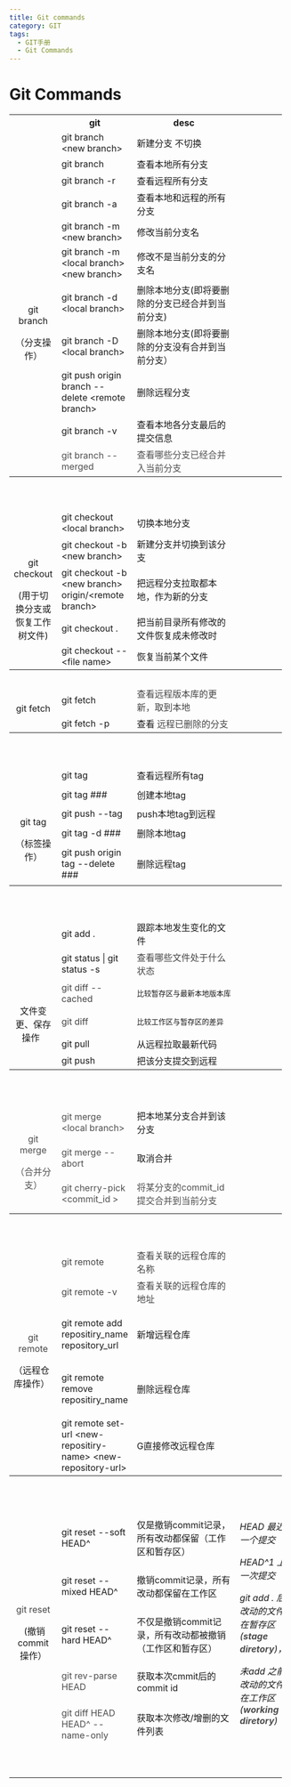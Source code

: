 ```yaml
---
title: Git commands
category: GIT
tags:
  - GIT手册
  - Git Commands
---
```


# Git Commands

<div class="table-wrap"><table class="relative-table wrapped confluenceTable" style="width: 97.2283%;" resolved=""><colgroup><col style="width: 17.0582%;"><col style="width: 32.2707%;"><col style="width: 31.5436%;"><col style="width: 19.1275%;"></colgroup><tbody><tr><th class="confluenceTh">&nbsp;</th><th class="confluenceTh">git</th><th colspan="1" class="confluenceTh">desc</th><th colspan="1" class="confluenceTh">&nbsp;</th></tr><tr><td style="text-align: center;" rowspan="11" class="confluenceTd"><p>&nbsp;</p><p>&nbsp;</p><p>&nbsp;</p><p>git branch</p><p>（分支操作）</p></td><td class="confluenceTd">git branch &lt;new branch&gt;</td><td colspan="1" class="confluenceTd">新建分支 不切换</td><td colspan="1" class="confluenceTd">&nbsp;</td></tr><tr><td colspan="1" class="confluenceTd"><span>git branch</span></td><td colspan="1" class="confluenceTd"><span>查看本地所有分支</span></td><td colspan="1" class="confluenceTd">&nbsp;</td></tr><tr><td class="confluenceTd">git branch -r</td><td colspan="1" class="confluenceTd">查看远程所有分支</td><td colspan="1" class="confluenceTd">&nbsp;</td></tr><tr><td class="confluenceTd">git branch -a</td><td colspan="1" class="confluenceTd">查看本地和远程的所有分支</td><td colspan="1" class="confluenceTd">&nbsp;</td></tr><tr><td colspan="1" class="confluenceTd">git branch -m &lt;new branch&gt;</td><td colspan="1" class="confluenceTd">修改当前分支名</td><td colspan="1" class="confluenceTd">&nbsp;</td></tr><tr><td colspan="1" class="confluenceTd">git branch -m &lt;local branch&gt; &lt;new branch&gt;</td><td colspan="1" class="confluenceTd">修改不是当前分支的分支名</td><td colspan="1" class="confluenceTd">&nbsp;</td></tr><tr><td colspan="1" class="confluenceTd">git branch -d &lt;local branch&gt;</td><td colspan="1" class="confluenceTd">删除本地分支(即将要删除的分支已经合并到当前分支)</td><td colspan="1" class="confluenceTd">&nbsp;</td></tr><tr><td colspan="1" class="confluenceTd">git branch -D &lt;local branch&gt;</td><td colspan="1" class="confluenceTd"><span>删除本地分支(即将要删除的分支没有合并到当前分支）</span></td><td colspan="1" class="confluenceTd">&nbsp;</td></tr><tr><td colspan="1" class="confluenceTd">git push origin branch --delete &lt;remote branch&gt;</td><td colspan="1" class="confluenceTd">删除远程分支</td><td colspan="1" class="confluenceTd">&nbsp;</td></tr><tr><td colspan="1" class="confluenceTd">git branch -v</td><td colspan="1" class="confluenceTd">查看本地各分支最后的提交信息</td><td colspan="1" class="confluenceTd">&nbsp;</td></tr><tr><td colspan="1" class="confluenceTd"><span style="color: rgb(79,79,79);">git branch --merged&nbsp;</span></td><td colspan="1" class="confluenceTd"><span style="color: rgb(79,79,79);">查看哪些分支已经合并入当前分支</span></td><td colspan="1" class="confluenceTd">&nbsp;</td></tr><tr><th style="text-align: center;" class="confluenceTh"><p>&nbsp;</p></th><th colspan="1" class="confluenceTh">&nbsp;</th><th colspan="1" class="confluenceTh">&nbsp;</th><th colspan="1" class="confluenceTh">&nbsp;</th></tr><tr><td rowspan="5" class="confluenceTd"><p style="text-align: center;">&nbsp;</p><p style="text-align: center;">git checkout</p><p style="text-align: center;">(用于切换分支或恢复工作树文件)</p></td><td colspan="1" class="confluenceTd"><span>git checkout &lt;local branch&gt;</span></td><td colspan="1" class="confluenceTd"><span>切换本地分支</span></td><td colspan="1" class="confluenceTd">&nbsp;</td></tr><tr><td colspan="1" class="confluenceTd">git checkout -b &lt;new branch&gt;</td><td colspan="1" class="confluenceTd">新建分支并切换到该分支</td><td colspan="1" class="confluenceTd">&nbsp;</td></tr><tr><td colspan="1" class="confluenceTd">git checkout -b &lt;new branch&gt; origin/&lt;remote branch&gt;</td><td colspan="1" class="confluenceTd">把远程分支拉取都本地，作为新的分支</td><td colspan="1" class="confluenceTd">&nbsp;</td></tr><tr><td colspan="1" class="confluenceTd">git checkout .</td><td colspan="1" class="confluenceTd">把当前目录所有修改的文件恢复成未修改时</td><td colspan="1" class="confluenceTd">&nbsp;</td></tr><tr><td colspan="1" class="confluenceTd">git checkout --&lt;file name&gt;</td><td colspan="1" class="confluenceTd">恢复当前某个文件</td><td colspan="1" class="confluenceTd">&nbsp;</td></tr><tr><th style="text-align: center;" class="confluenceTh">&nbsp;</th><th colspan="1" class="confluenceTh">&nbsp;</th><th colspan="1" class="confluenceTh">&nbsp;</th><th colspan="1" class="confluenceTh">&nbsp;</th></tr><tr><td style="text-align: center;" rowspan="2" class="confluenceTd"><p>git fetch</p></td><td colspan="1" class="confluenceTd"><span>git fetch</span></td><td colspan="1" class="confluenceTd"><span style="color: rgb(69,69,69);">查看远程版本库的更新，取到本地</span></td><td colspan="1" class="confluenceTd">&nbsp;</td></tr><tr><td colspan="1" class="confluenceTd"><span>git fetch -p </span></td><td colspan="1" class="confluenceTd">查看 <span style="color: rgb(69,69,69);">远程已删除的分支</span></td><td colspan="1" class="confluenceTd">&nbsp;</td></tr><tr><th style="text-align: center;" class="confluenceTh"><p>&nbsp;</p></th><th colspan="1" class="confluenceTh">&nbsp;</th><th colspan="1" class="confluenceTh">&nbsp;</th><th colspan="1" class="confluenceTh">&nbsp;</th></tr><tr><td rowspan="5" class="confluenceTd"><p style="text-align: center;">&nbsp;</p><p style="text-align: center;">&nbsp;</p><p style="text-align: center;">git tag</p><p style="text-align: center;">（标签操作）</p><span>&nbsp;</span></td><td colspan="1" class="confluenceTd"><span>git tag</span></td><td colspan="1" class="confluenceTd"><span>查看远程所有tag</span></td><td colspan="1" class="confluenceTd">&nbsp;</td></tr><tr><td colspan="1" class="confluenceTd"><span>git tag ###</span></td><td colspan="1" class="confluenceTd"><span>创建本地tag</span></td><td colspan="1" class="confluenceTd">&nbsp;</td></tr><tr><td colspan="1" class="confluenceTd">git push --tag</td><td colspan="1" class="confluenceTd">push本地tag到远程</td><td colspan="1" class="confluenceTd">&nbsp;</td></tr><tr><td colspan="1" class="confluenceTd">git tag -d ###</td><td colspan="1" class="confluenceTd">删除本地tag</td><td colspan="1" class="confluenceTd">&nbsp;</td></tr><tr><td colspan="1" class="confluenceTd">git push origin tag --delete ###</td><td colspan="1" class="confluenceTd">删除远程tag</td><td colspan="1" class="confluenceTd">&nbsp;</td></tr><tr><th style="text-align: center;" class="confluenceTh"><p>&nbsp;</p></th><th colspan="1" class="confluenceTh">&nbsp;</th><th colspan="1" class="confluenceTh">&nbsp;</th><th colspan="1" class="confluenceTh">&nbsp;</th></tr><tr><td style="text-align: center;" rowspan="6" class="confluenceTd"><p><span><br></span></p><p><span><br></span></p><p><span><br></span></p><p><span>文件变更、保存操作</span><span style="color: rgb(69,69,69);">&nbsp;</span><span style="color: rgb(69,69,69);">&nbsp;</span></p></td><td colspan="1" class="confluenceTd"><span>git add .</span></td><td colspan="1" class="confluenceTd"><span>跟踪本地发生变化的文件</span></td><td colspan="1" class="confluenceTd">&nbsp;</td></tr><tr><td colspan="1" class="confluenceTd">git status | <span>git status </span>-s</td><td colspan="1" class="confluenceTd"><span style="color: rgb(69,69,69);">查看哪些文件处于什么状态</span></td><td colspan="1" class="confluenceTd">&nbsp;</td></tr><tr><td colspan="1" class="confluenceTd"><span style="color: rgb(69,69,69);">git diff --cached</span></td><td colspan="1" class="confluenceTd"><pre>比较暂存区与最新本地版本库</pre></td><td colspan="1" class="confluenceTd">&nbsp;</td></tr><tr><td colspan="1" class="confluenceTd"><span style="color: rgb(69,69,69);">git diff</span></td><td colspan="1" class="confluenceTd"><pre>比较工作区与暂存区的差异</pre></td><td colspan="1" class="confluenceTd">&nbsp;</td></tr><tr><td colspan="1" class="confluenceTd">git pull</td><td colspan="1" class="confluenceTd">从远程拉取最新代码</td><td colspan="1" class="confluenceTd">&nbsp;</td></tr><tr><td colspan="1" class="confluenceTd">git push</td><td colspan="1" class="confluenceTd">把该分支提交到远程</td><td colspan="1" class="confluenceTd">&nbsp;</td></tr><tr><th style="text-align: center;" class="confluenceTh"><p>&nbsp;</p></th><th colspan="1" class="confluenceTh">&nbsp;</th><th colspan="1" class="confluenceTh">&nbsp;</th><th colspan="1" class="confluenceTh">&nbsp;</th></tr><tr><td rowspan="3" class="confluenceTd"><p style="text-align: center;"><span style="color: rgb(79,79,79);"><br></span></p><p style="text-align: center;"><span style="color: rgb(79,79,79);">git merge</span></p><p style="text-align: center;"><span style="color: rgb(79,79,79);">（合并分支）</span></p><span style="color: rgb(79,79,79);">&nbsp;</span><span style="color: rgb(79,79,79);">&nbsp;</span></td><td colspan="1" class="confluenceTd"><span style="color: rgb(79,79,79);">git merge &lt;local branch&gt;</span></td><td colspan="1" class="confluenceTd"><span>把本地某分支合并到该分支</span></td><td colspan="1" class="confluenceTd">&nbsp;</td></tr><tr><td colspan="1" class="confluenceTd"><span style="color: rgb(79,79,79);">git merge --abort</span></td><td colspan="1" class="confluenceTd">取消合并</td><td colspan="1" class="confluenceTd">&nbsp;</td></tr><tr><td colspan="1" class="confluenceTd"><span style="color: rgb(79,79,79);">git cherry-pick &lt;<span style="color: rgb(79,79,79);">commit_id&nbsp;</span>&gt;</span></td><td colspan="1" class="confluenceTd"><span style="color: rgb(79,79,79);">将某分支的commit_id提交合并到当前分支</span></td><td colspan="1" class="confluenceTd">&nbsp;</td></tr><tr><th style="text-align: center;" class="confluenceTh"><p>&nbsp;</p></th><th colspan="1" class="confluenceTh">&nbsp;</th><th colspan="1" class="confluenceTh">&nbsp;</th><th colspan="1" class="confluenceTh">&nbsp;</th></tr><tr><td rowspan="5" class="confluenceTd"><p style="text-align: center;"><span style="color: rgb(69,69,69);"><br></span></p><p style="text-align: center;"><span style="color: rgb(69,69,69);"><br></span></p><p style="text-align: center;"><span style="color: rgb(69,69,69);">git remote</span></p><span> （远程仓库操作）</span><span style="color: rgb(69,69,69);">&nbsp;</span><p class="p1">&nbsp;</p><p class="p1">&nbsp;</p></td><td colspan="1" class="confluenceTd"><span style="color: rgb(69,69,69);">git remote </span></td><td colspan="1" class="confluenceTd"><span style="color: rgb(69,69,69);">查看关联的远程仓库的名称</span></td><td colspan="1" class="confluenceTd">&nbsp;</td></tr><tr><td colspan="1" class="confluenceTd"><span style="color: rgb(69,69,69);">git remote -v</span></td><td colspan="1" class="confluenceTd"><span style="color: rgb(69,69,69);">查看<span style="color: rgb(69,69,69);">关联的远程仓库的地址</span></span></td><td colspan="1" class="confluenceTd">&nbsp;</td></tr><tr><td colspan="1" class="confluenceTd"><p class="p1"><span class="s1">git remote add repositiry_name repository_url</span>&nbsp;</p></td><td colspan="1" class="confluenceTd">新增远程仓库</td><td colspan="1" class="confluenceTd">&nbsp;</td></tr><tr><td colspan="1" class="confluenceTd"><p class="p1"><span class="s1">git remote remove repositiry_name</span></p></td><td colspan="1" class="confluenceTd">删除远程仓库</td><td colspan="1" class="confluenceTd">&nbsp;</td></tr><tr><td colspan="1" class="confluenceTd">git remote set-url &lt;new<span>-</span><span>repositiry-name</span>&gt; &lt;new-r<span>epository-</span>url&gt;</td><td colspan="1" class="confluenceTd">G直接修改远程仓库</td><td colspan="1" class="confluenceTd">&nbsp;</td></tr><tr><th class="confluenceTh"><p style="text-align: center;">&nbsp;</p></th><th colspan="1" class="confluenceTh">&nbsp;</th><th colspan="1" class="confluenceTh">&nbsp;</th><th class="confluenceTh"><p>&nbsp;</p></th></tr><tr><td rowspan="5" class="confluenceTd"><p style="text-align: center;"><span style="color: rgb(69,69,69);"><br></span></p><p style="text-align: center;"><span style="color: rgb(69,69,69);">git reset</span></p><p style="text-align: center;"><span style="color: rgb(69,69,69);">&nbsp;</span>(撤销commit操作）</p>&nbsp;&nbsp;</td><td colspan="1" class="confluenceTd"><span>git reset --soft HEAD^</span></td><td colspan="1" class="confluenceTd"><span>仅是撤销commit记录，所有改动都保留（工作区和暂存区）</span></td><td rowspan="5" class="confluenceTd"><p><em>HEAD 最近一个提交</em></p><p><em>HEAD^1 上一次提交</em></p><p><em>git add . 后 改动的文件在暂存区(<span style="color: rgb(77,77,77);"><strong>stage</strong> <em><strong><span style="color: rgb(77,77,77);">diretory</span></strong></em></span>)，</em></p><p><em>未add 之前 改动的文件在工作区(<strong><span style="color: rgb(77,77,77);">working diretory</span></strong>)</em></p>&nbsp;&nbsp;</td></tr><tr><td colspan="1" class="confluenceTd"><span>git reset <span>--mixed </span> HEAD^ </span></td><td colspan="1" class="confluenceTd">撤销<span>commit记录，所有改动都保留在工作区</span></td></tr><tr><td colspan="1" class="confluenceTd"><span>git reset <span>--hard </span> HEAD^</span></td><td colspan="1" class="confluenceTd">不仅是撤销commit记录，所有改动都被撤销<span>（工作区和暂存区）</span></td></tr><tr><td colspan="1" class="confluenceTd"><span style="color: rgb(77,77,77);">git rev-parse HEAD</span></td><td colspan="1" class="confluenceTd">获取本次cmmit后的commit id</td></tr><tr><td colspan="1" class="confluenceTd"><span style="color: rgb(77,77,77);">git diff HEAD HEAD^ --name-only</span></td><td colspan="1" class="confluenceTd">获取本次修改/增删的文件列表</td></tr><tr><td colspan="1" class="confluenceTd">&nbsp;</td><td colspan="1" class="confluenceTd">&nbsp;</td><td colspan="1" class="confluenceTd">&nbsp;</td><td colspan="1" class="confluenceTd">&nbsp;</td></tr><tr><td colspan="1" class="confluenceTd">&nbsp;</td><td colspan="1" class="confluenceTd">&nbsp;</td><td colspan="1" class="confluenceTd">&nbsp;</td><td colspan="1" class="confluenceTd">&nbsp;</td></tr></tbody></table></div>
